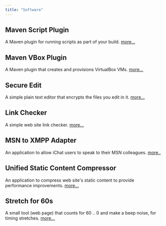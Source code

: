 ```yaml
---
title: "Software"
---
```

<h2>Maven Script Plugin</h1>

A Maven plugin for running scripts as part of your build. <a href="https://github.com/alexec/script-maven-plugin">more...</a>

<h2>Maven VBox Plugin</h1>

A Maven plugin that creates and provisions VirtualBox VMs. <a href="https://github.com/alexec/maven-vbox-plugin">more...</a>

<h2>Secure Edit</h2>

A simple plain text editor that encrypts the files you edit in it. <a href="/content/secure-edit">more...</a>

<h2>Link Checker</h2>

A simple web site link checker. <a href="/content/web-site-link-checker">more...</a>

<h2>MSN to XMPP Adapter</h2>

An application to allow iChat users to speak to their MSN colleagues. <a href="https://sourceforge.net/projects/javaxmppframewo/">more..</a>

<h2>Unified Static Content Compressor</h2>

An application to compress web site's static content to provide performance improvements. <a href="/content/unified-static-content-compressor">more...</a>

<h2>Stretch for 60s</h2>

A small tool (web page) that counts for 60 .. 0 and make a beep noise, for timing stretches. <a href="/content/stretch-60s">more...</a>
